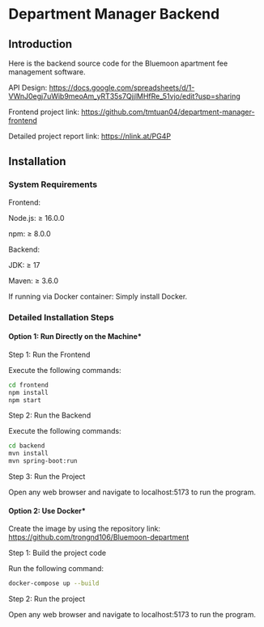 # Department Manager Backend

## Introduction
Here is the backend source code for the Bluemoon apartment fee management software.

API Design: https://docs.google.com/spreadsheets/d/1-VWnJ0egj7uWib9meoAm_yRT35s7QjjlMHfRe_51vjo/edit?usp=sharing

Frontend project link: https://github.com/tmtuan04/department-manager-frontend

Detailed project report link: https://nlink.at/PG4P

## Installation
### System Requirements
Frontend:

Node.js: ≥ 16.0.0

npm: ≥ 8.0.0

Backend:

JDK: ≥ 17

Maven: ≥ 3.6.0

If running via Docker container: Simply install Docker.

### Detailed Installation Steps
#### Option 1: Run Directly on the Machine*

Step 1: Run the Frontend

Execute the following commands:
```bash
cd frontend
npm install
npm start
```

Step 2: Run the Backend

Execute the following commands:
```bash
cd backend
mvn install
mvn spring-boot:run
```

Step 3: Run the Project

Open any web browser and navigate to localhost:5173 to run the program.

#### Option 2: Use Docker*

Create the image by using the repository link:
https://github.com/trongnd106/Bluemoon-department

Step 1: Build the project code

Run the following command:
```bash
docker-compose up --build
```

Step 2: Run the project

Open any web browser and navigate to localhost:5173 to run the program.
